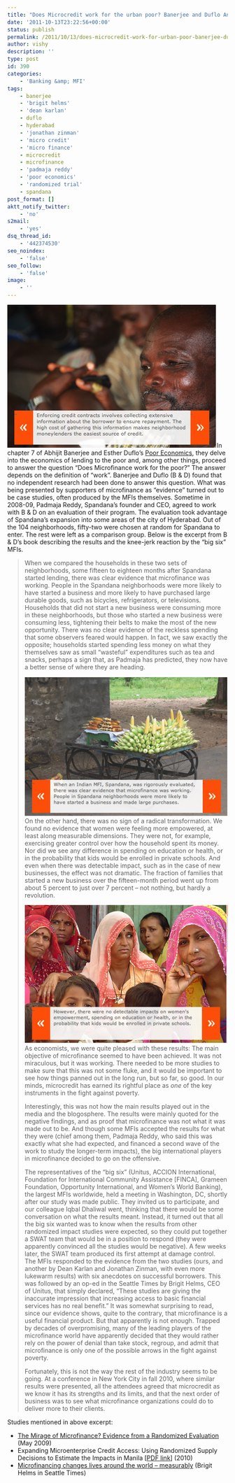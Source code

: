 ```yaml
---
title: "Does Microcredit work for the urban poor? Banerjee and Duflo Answer"
date: '2011-10-13T23:22:56+00:00'
status: publish
permalink: /2011/10/13/does-microcredit-work-for-urban-poor-banerjee-duflo-answer
author: vishy
description: ''
type: post
id: 390
categories:
    - 'Banking &amp; MFI'
tags:
    - banerjee
    - 'brigit helms'
    - 'dean karlan'
    - duflo
    - hyderabad
    - 'jonathan zinman'
    - 'micro credit'
    - 'micro finance'
    - microcredit
    - microfinance
    - 'padmaja reddy'
    - 'poor economics'
    - 'randomized trial'
    - spandana
post_format: []
aktt_notify_twitter:
    - 'no'
s2mail:
    - 'yes'
dsq_thread_id:
    - '442374530'
seo_noindex:
    - 'false'
seo_follow:
    - 'false'
image:
    - ''
---
```

[![](../../../../uploads/2011/10/banduflo_ch7_1.png "banduflo_ch7_1")](../../../../uploads/2011/10/banduflo_ch7_1.png)In chapter 7 of Abhijit Banerjee and Esther Duflo’s [Poor Economics](http://pooreconomics.com/chapters/7-men-kabul-and-eunuchs-india), they delve into the economics of lending to the poor and, among other things, proceed to answer the question “Does Microfinance work for the poor?” The answer depends on the definition of “work”. Banerjee and Duflo (B &amp; D) found that no independent research had been done to answer this question. What was being presented by supporters of microfinance as “evidence” turned out to be case studies, often produced by the MFIs themselves. Sometime in 2008-09, Padmaja Reddy, Spandana’s founder and CEO, agreed to work with B &amp; D on an evaluation of their program. The evaluation took advantage of Spandana’s expansion into some areas of the city of Hyderabad. Out of the 104 neighborhoods, fifty-two were chosen at random for Spandana to enter. The rest were left as a comparison group. Below is the excerpt from B &amp; D’s book describing the results and the knee-jerk reaction by the “big six” MFIs.

> When we compared the households in these two sets of neighborhoods, some fifteen to eighteen months after Spandana started lending, there was clear evidence that microfinance was working. People in the Spandana neighborhoods were more likely to have started a business and more likely to have purchased large durable goods, such as bicycles, refrigerators, or televisions. Households that did not start a new business were consuming more in these neighborhoods, but those who started a new business were consuming less, tightening their belts to make the most of the new opportunity. There was no clear evidence of the reckless spending that some observers feared would happen. In fact, we saw exactly the opposite; households started spending less money on what they themselves saw as small “wasteful”  expenditures such as tea and snacks, perhaps a sign that, as Padmaja has predicted, they now have a better sense of where they are heading.
> 
> [![](../../../../uploads/2011/10/banduflo_ch7_3.png "banduflo_ch7_3")](../../../../uploads/2011/10/banduflo_ch7_3.png)On the other hand, there was no sign of a radical transformation. We found no evidence that women were feeling more empowered, at least along measurable dimensions. They were not, for example, exercising greater control over how the household spent its money. Nor did we see any difference in spending on education or health, or in the probability that kids would be enrolled in private schools. And even when there was detectable impact, such as in the case of new businesses, the effect was not dramatic. The fraction of families that started a new business over the fifteen-month period went up from about 5 percent to just over 7 percent – not nothing, but hardly a revolution.
> 
> [![](../../../../uploads/2011/10/banduflo_ch7_4.png "banduflo_ch7_4")](../../../../uploads/2011/10/banduflo_ch7_4.png)As economists, we were quite pleased with these results: The main objective of microfinance seemed to have been achieved. It was not miraculous, but it was working. There needed to be more studies to make sure that this was not some fluke, and it would be important to see how things panned out in the long run, but so far, so good. In our minds, microcredit has earned its rightful place as *one* of the key instruments in the fight against poverty.
> 
> Interestingly, this was not how the main results played out in the media and the blogosphere. The results were mainly quoted for the negative findings, and as proof that microfinance was not what it was made out to be. And though some MFIs accepted the results for what they were (chief among them, Padmaja Reddy, who said this was exactly what she had expected, and financed a second wave of the work to study the longer-term impacts), the big international players in microfinance decided to go on the offensive.
> 
> The representatives of the “big six”  (Unitus, ACCION International, Foundation for International Community Assistance \[FINCA\], Grameen Foundation, Opportunity International, and Women’s World Banking), the largest MFIs worldwide, held a meeting in Washington, DC, shortly after our study was made public. They invited us to participate, and our colleague Iqbal Dhaliwal went, thinking that there would be some conversation on what the results meant. Instead, it turned out that all the big six wanted was to know when the results from other randomized impact studies were expected, so they could put together a SWAT team that would be in a position to respond (they were apparently convinced all the studies would be negative). A few weeks later, the SWAT team produced its first attempt at damage control. The MFIs responded to the evidence from the two studies (ours, and another by Dean Karlan and Jonathan Zinman, with even more lukewarm results) with six anecdotes on successful borrowers. This was followed by an op-ed in the Seattle Times by Brigit Helms, CEO of Unitus, that simply declared, “These studies are giving the inaccurate impression that increasing access to basic financial services has no real benefit.”  It was somewhat surprising to read, since our evidence shows, quite to the contrary, that microfinance is a useful financial product. But that apparently is not enough. Trapped by decades of overpromising, many of the leading players of the microfinance world have apparently decided that they would rather rely on the power of denial than take stock, regroup, and admit that microfinance is only one of the possible arrows in the fight against poverty.
> 
> Fortunately, this is not the way the rest of the industry seems to be going. At a conference in New York City in fall 2010, where similar results were presented, all the attendees agreed that microcredit as we know it has its strengths and its limits, and that the next order of business was to see what microfinance organizations could do to deliver more to their clients.

Studies mentioned in above excerpt:

- [The Mirage of Microfinance? Evidence from a Randomized Evaluation](http://www.poverty-action.org/node/2119) (May 2009)
- Expanding Microenterprise Credit Access: Using Randomized Supply Decisions to Estimate the Impacts in Manila \[[PDF link](http://www.dartmouth.edu/~jzinman/Papers/expandingaccess_manila_jul09.pdf)\] (2010)
- [Microfinancing changes lives around the world – measurably](http://seattletimes.nwsource.com/html/opinion/2011545639_guest08helms.html) (Brigit Helms in Seattle Times)